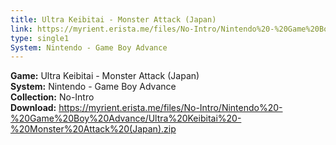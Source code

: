 ```yaml
---
title: Ultra Keibitai - Monster Attack (Japan)
link: https://myrient.erista.me/files/No-Intro/Nintendo%20-%20Game%20Boy%20Advance/Ultra%20Keibitai%20-%20Monster%20Attack%20(Japan).zip
type: single1
System: Nintendo - Game Boy Advance
---
```

<b>Game:</b> Ultra Keibitai - Monster Attack (Japan)<br>
<b>System:</b> Nintendo - Game Boy Advance<br>
<b>Collection:</b> No-Intro<br>
<b>Download:</b> https://myrient.erista.me/files/No-Intro/Nintendo%20-%20Game%20Boy%20Advance/Ultra%20Keibitai%20-%20Monster%20Attack%20(Japan).zip